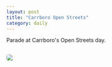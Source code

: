 ```yaml
---
layout: post
title: "Carrboro Open Streets"
category: daily
---
```

<p></p>
Parade at Carrboro's Open Streets day.
<p></p>

<img src="{{ ASSET_PATH }}/images/10.jpg" class="img-rounded" style="border-radius: 5px; display: block; margin-left: auto; margin-right: auto; margin-top: 30px;">